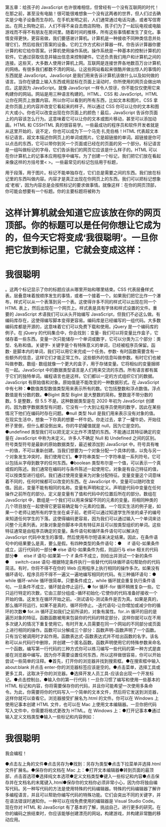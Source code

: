 第五章：给孩子的 JavaScript 也许很难相信，但曾经有一个没有互联网的时代！在那之前，甚至没有电脑！很可能很难想象一个没有这两者的世界，但人们过去确实是少电子设备而生存的。在手机发明之前，人们通常通过电话沟通，或者写信寄出。在网上购物之前，人们不得不亲自去商店购物，孩子们为了一起玩电视或电脑游戏而不得不有朋友在房间里。随着时间的推移，所有这些事情都发生了变化。事情变得更快，更容易做，我们要感谢计算机。计算机是一种接收不同种类信息并处理它们，然后给我们答案的设备。它的工作方式和计算器一样。你告诉计算器你要计算的和它给你答案。计算机使用操作系统。操作系统是一种基本的控制计算机的软件。它通过获取信息并输出信息来控制硬件。它还负责我们用户和计算机之间的连接。这些天，大多数人使用计算机上网。互联网是连接世界各地数百万台计算机的网络。有很多我们都数不清的网站。让这些网站看起来很酷并做出惊人的事情的东西就是 JavaScript。JavaScript 是我们用来告诉计算机该做什么以及如何做的语言。当你在键盘上输入东西或用鼠标在页面上滚动时，你所使用的网页会做出响应。这是因为 JavaScript。就像 JavaScript 一样令人惊讶，你不能仅仅使用它来构建你的网站。网站是用三种语言构建的。HTML、CSS 和 JavaScript。HTML 让你在网页上放置内容。所以你可以看到的所有东西，比如文本和图片。CSS 拿走你页面上的内容并改变它看起来的样子。所以通过 CSS 你可以让你的文本和图片大或小。你也可以改变出现在你页面上的颜色！最后，JavaScript 告诉你页面上的内容该怎么行为。这意味着它可以让你的文本或图片移动，甚至可以添加动画。HTML 和 CSSHTML 真的很容易学。一些最成功的程序员和软件开发者就是从这里开始的，说不定，你也可以成为下一个马克·扎克伯格！HTML 代表超文本标记语言。超文本描述你网页上的单词或图片。它是超链接的单词。超链接是你可以点击的东西，它可以带你到另一个页面或已经在的页面的另一个部分。标记语言是一组叫做标记的字母，它们告诉我们的网页它应该是什么样子的。HTML 可以在你计算机上的记事本应用程序中编写。为了创建一个标记，我们把它们放在看起来像这样的方括号里< >。一些最常见的标记包括<h>用于标题，<p>用于段落，<img>用于图片。标记不能单独存在，它们总是需要之间的东西。我们放在标记里的东西叫做内容。内容才是真正出现在你网页上的东西。我们可以把标记想象成‘老板’，因为内容总是会按照标记的要求做事情。就像这样：在你的网页顶部，你可能会想要有一个标题。你的主要标题将被称为<h1>这样计算机就会知道它应该放在你的网页顶部。你的标题可以是任何你想让它成为的，但今天它将变成‘我很聪明’。一旦你把它放到标记里，它就会变成这样：<h1>我很聪明</h1>。这两个标记显示了你的标题应该从哪里开始和哪里结束。CSS 代表层叠样式表。层叠意味着按顺序发生的事情，或者一个接着一个。如果我们把它比作一个瀑布，样式可以从一个表落到另一个表。这使得许多不同的样式可以出现在同一个 HTML 表上，然后出现在一个网页上。样式表是具有字体和样式设置的文件。重要的 JavaScript 术语我们可以从头开始编写 JavaScript，但我们不必这么做。有编码库存在，这使得编写脚本变得更容易。编码库是已经编写的一组代码。大多数编码库都是开源的，这意味着它们可以免费下载和使用。jQuery 是一个编码库的例子。在 jQuery 的代码集合中，你会找到：变量- 我们可以将变量比作盒子，它储存着一些东西。变量一次只能储存一个单词或数字，它可以分类为三个部分：类型、名称和值。关键字- 关键字是个有特殊意义的单词，已经被程序员保留。函数- 是脚本内的单词，我们可以用它来完成一个任务。参数- 有时函数需要含有一些额外的信息，这样它们才能正常工作。这些额外的信息叫做参数。有时它们也被叫做参数。数组- 数组就像一个更大的盒子，用于存储变量。它将相似的变量捆绑在一起。JavaScript 中的数据类型语言是人们用来交流的东西。所有语言都有属于它们的独特单词。编程语言也是这样。它们都以一定的方式组织它们的数据。JavaScript 有原始值和对象。原始值是不能改变的一种数据形式。在 JavaScript 中有七种：●数值类型数值类型用来表示所有的数。它包括整数和浮点数值。浮点数值是有分数的数。●BigInt 类型 BigInt 是大整数的简称。整数是不带分数的数。5 是整数，但 5.5 不是。这种数据类型是在 2020 年初为 JavaScript 创建的。因为数字数据类型有问题，它没有一个大到让程序员使用的数字，因此在某些情况下他们在编码时存在问题。●null 类型 Null 是我们用来表示没有对象的值。在现实生活中，想象一下你真的想要一杯牛奶。你走过去，拿了一罐牛奶，开始往杯子里倒，但什么都没倒出来。你的牛奶罐值就是 null，因为它是空的。●undefined 类型我们可以把无定义比作不清楚的东西。不能通过其特征确定的变量在 JavaScript 中称为未定义。许多人不确定 Null 和 Undefined 之间的区别。符号类型符号是最新的原始数据类型，最近被添加到 JavaScript 中。符号具有唯一的值，不可以重新创建。当我们想要为一个对象分配一个具体的值，以免与另一个对象发生冲突时，我们使用它们。●字符串类型一个字符串是一系列符号。它可以包括从字母到数字的任何东西。●boolean 类型布尔是一个值，可以表示一个真或假的陈述。我们通常在编码时与条件陈述一起使用它。对象是有自己特征的值，可以按类型进行组织。我们通过使用变量来为对象分配特征。变量变量这个词意味着不同的，任何时候都可以改变的东西。在 JavaScript 中，变量可以随时改变值。因此，变量不能有相同的名称。变量有声明和定义。声明是代码中变量在任何操作之前所在的部分。定义是变量有了值和代码中的位置后所在的部分。数组在 JavaScript 中，数组是一个我们可以用来保留不同的元素的变量。将相同种类的几个项目放在一起使得它更容易确定每个元素的位置。一个现实生活的例子是，如果一个老师让她所有的学生坐在桌子前，老师可以通过知道学生所坐的桌子的编号来知道任何学生的下落。这使得编码更容易，因为我们可以通过输入一个单词来访问整个元素列表。对象对象是你脚本中具有特征并且可以按类型组织的单词。这些特征通常是由程序员确定的变量。条件语句和循环条件语句可以解决在 JavaScript 代码中发生的事情，然后使用布尔短语来决定结果。因此，在条件语句中的结果要么是真，要么是假。有四种类型的条件语句：●     if 语句-如果条件成立，运行代码的一部分● else 语句-如果条件为假，则运行与 else 相关的代码部分●     else if 语句-如果第一个 if 条件不成立，则给出并测试一个新的条件●     switch-case 语句-根据特定条件执行一些替代代码块循环语句帮助你的代码简洁。有时，你将不得不在你的 Web 应用程序上执行相同的操作多次。如果没有循环语句，程序员将不得不一遍又一遍地编写相同的代码。有三种循环语句：● while 循环-while 循环很简单。只要条件成立，while 循环就会重复执行条件语句。一旦条件不成立，循环就会停止运行。● for 循环-for 循环稍微复杂一些。它只运行特定的次数，它由三部分组成:-循环初始化-它使你的代码准备好接收一个开始的值。这发生在循环开始之前。-测试语句-测试条件是否为真。如果是真的，那么循环将运行。如果不是真的，循环将停止。-迭代语句-让你增加或减少你的循环的次数● for..in 循环正如我们之前所读的，对象有属性。for..in 循环的目的是遍历对象的特征。函数函数被用来包装你的代码的特定部分，这样你就可以在不用多次键入的情况下重复使用它。有时开发人员需要在同一个网站的不同部分或页面上进行相同的操作。函数可以分解成三个部分：函数声明-函数声明了一个函数。只有当它被调用时才起作用。函数表达式-函数表达式并不给出函数的名字。该名称可以从代码行中删除，并创建一个匿名函数。函数声明使用它的特殊参数来命名一个函数。编写第一行代码的三种方式你可以练习编写一些代码的第一种方式是直接在浏览器中编写。因为你不需要设置任何东西，所以这样做很容易，你可以开始尝试一些简单的注释。●首先，打开你的浏览器并找到搜索框。●在搜索框中输入 about:blank 并点击 enter-你的浏览器标签应该是空的。●点击菜单，选择工具或更多工具，这取决于你的浏览器。●选择开发人员工具-应该会出现一个开发标记。●点击控制台。●输入你的第一行代码！一旦你习惯了编写和使用一些基本的 HTML 标记和内容，你将需要保存你的代码，并且你可能希望一次使用多条命令。为此，你需要将你的代码写入一个简单的文本文件，然后将它发送到浏览器，这样你就可以查看它。浏览器接受扩展名为.html 的文件。你可以在 Windows 上使用记事本创建 HTML 文件，也可以在 Mac 上使用文本编辑器。一旦你把代码写入文件中，你需要将格式更改为 HTML。在 Windows 上：●打开记事本●通过输入<!DOCTYPE html>定义文档类型●输入一些标记和内容例如：<h1>我很聪明</h1><p>我会编程！</p>●点击左上角的文件●点击另存为●找到：另存为类型●点击下拉菜单并选择.html 文件扩展名。●保存你的文档在 Mac 上：●打开文本编辑器●转到页面的最顶部，点击首选项●选择纯文本选项●定义文档类型●键入一些标记和内容●点击保存并在文档名的末尾键入.html●保存你的文档你必须非常小心，因为你将独自编写代码。另一种写代码的方法是使用特殊的代码编辑器。特殊的代码编辑器了解许多编程语言，并且可以帮助你编写代码的特殊功能。它们会突出不同的关键字，并在语法错误时通知你。一种可以在线免费使用的编辑器是 Visual Studio Code。现在你对 HTML 和 JavaScript 有了基本的了解，挑战自己，进行更多的研究。在你的编码之旅结束时，你应该能够创建漂亮的网站，构建游戏，并构建非常酷的移动应用。
